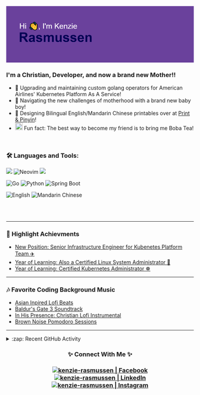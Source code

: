 <img align="center" src="https://github.com/kenzie-rasmussen/kenzie-rasmussen/blob/main/header.png"/>



### I'm a Christian, Developer, and now a brand new Mother!!

- 👯 Ugprading and maintaining custom golang operators for American Airlines' Kubernetes Platform As A Service!
- 👶 Navigating the new challenges of motherhood with a brand new baby boy!
- 📃 Designing Bilingual English/Mandarin Chinese printables over at [Print & Pinyin](https://www.printandpinyin.com)!
- <img src="https://emoji.gg/assets/emoji/9985_Boba.png" width="20" height="20" /> Fun fact: The best way to become my friend is to bring me Boba Tea!

<br />

### 🛠️ Languages and Tools:


![](https://img.shields.io/badge/Tools-Kubernetes-%23326CE5?style=for-the-badge&logo=kubernetes&logoColor=white&color=%23326CE5)
![Neovim](https://img.shields.io/badge/Editor-Neovim-57A143?style=for-the-badge&logo=neovim&logoColor=white)
![](https://img.shields.io/badge/CICD-Github%20Actions-%23181717?style=for-the-badge&logo=githubactions&logoColor=white)

![Go](https://img.shields.io/badge/Language-Go-00ADD8?style=for-the-badge&logo=go&logoColor=white)
![Python](https://img.shields.io/badge/Language-Python-3776AB?style=for-the-badge&logo=python&logoColor=white)
![Spring Boot](https://img.shields.io/badge/Framework-Spring%20Boot-6DB33F?style=for-the-badge&logo=spring&logoColor=white)

![English](https://img.shields.io/badge/Native_Language-English-4B0082?style=for-the-badge&logo=gitbook&logoColor=white)
![Mandarin Chinese](https://img.shields.io/badge/Beginner_Language-Mandarin%20Chinese-4B0082?style=for-the-badge&logo=gitbook&logoColor=white)

<br />
<br />

---

### 📕 Highlight Achievments

<!-- ACHIEVEMENT-LIST:START -->
- [New Position: Senior Infrastructure Engineer for Kubenetes Platform Team ✈️](https://www.linkedin.com/posts/kenzierasmussen07_so-excited-to-announce-that-im-starting-activity-7160089366445363200-hego?utm_source=share&utm_medium=member_desktop)
- [Year of Learning: Also a Certified Linux System Administrator 🐧](https://www.linkedin.com/posts/kenzierasmussen07_22-this-year-im-now-a-certified-linux-activity-7117161675488665600-vB9K?utm_source=share&utm_medium=member_desktop)
- [Year of Learning: Certified Kubernetes Administrator ☸️](https://www.linkedin.com/posts/kenzierasmussen07_so-excited-to-share-that-ive-passed-the-activity-7081057566029451264-9f01?utm_source=share&utm_medium=member_desktop)
<!-- BLOG-POST-LIST:END -->

---

### 🎶 Favorite Coding Background Music

<!-- YOUTUBE:START -->
- [Asian Inpired Lofi Beats](https://www.youtube.com/live/rirPDtKHfv8?si=ZRJilsCy6v8gPl10)
- [Baldur's Gate 3 Soundtrack](https://youtu.be/rACM-mpTj4c?si=vf9I5xFQl_CIT9gm)
- [In His Presence: Christian Lofi Instrumental](https://www.youtube.com/watch?v=KLC32x2LVmg)
- [Brown Noise Pomodoro Sessions](https://www.youtube.com/watch?v=BfNzu_xxk8U)
<!-- YOUTUBE:END -->

---

 <!-- [![Kenzie's GitHub stats](https://github-readme-stats.vercel.app/api?username=kenzie-rasmussen&show_icons=true&theme=cobalt)](https://github.com/anuraghazra/github-readme-stats) -->

<details>
  <summary>:zap: Recent GitHub Activity</summary>
  
<!--START_SECTION:activity-->
I'd love to put my Github activity out for all to see, but American Airlines likes to keep their work safe! Any fun work I do on my personal dime will be proudly displayed if it's newly created!
<!--END_SECTION:activity-->

</details>

<h3 align="center">✨ Connect With Me ✨<h3/>

<p align="center">
<a href="https://www.facebook.com/kenzie.clarke.10/"><img alt="kenzie-rasmussen | Facebook" width="33px" src="https://cdn.icon-icons.com/icons2/1826/PNG/512/4202110facebooklogosocialsocialmedia-115707_115594.png" /><a/>
<a href="https://www.linkedin.com/in/kenzieclarke07/"><img alt="kenzie-rasmussen | LinkedIn" width="33px" src="https://cdn-icons-png.flaticon.com/512/174/174857.png" />
<a href="https://instagram.com/kenzie.rasmussen.10"><img alt="kenzie-rasmussen | Instagram" width="33px" src="https://cdn2.iconfinder.com/data/icons/social-media-2285/512/1_Instagram_colored_svg_1-512.png" />
  <p/>
  

[facebook]: https://www.facebook.com/kenzie.clarke.10/
[instagram]: https://instagram.com/kenzie.rasmussen.10
[linkedin]: https://www.linkedin.com/in/kenzieclarke07/
